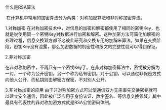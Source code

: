 什么是RSA算法

​	在计算机中常用的加密算法分为两类：对称加密算法和非对称加密算法。

1.对称加密
	在对称加密技术中，对信息的加密和解密都使用了相同的密钥Key，也就是说使用同一个密钥Key对数据进行加密和解密。这种加密方法可简化加解密的处理过程，信息交换双方都不必彼此研究和交换专用的加解米算法。如果在交换阶段，密钥Key没有泄露，那么加密数据的机密性和报文的完整性就可以得到保证。

2.非对称加密 

​	在非对称加密中，不再只有一个密钥Key了。在非对称加密算法中，密钥被分解为一对，一个称为公开密钥，另一个称为私有密钥。对于公钥，可以通过非保密方式向他人公开，而私钥则由解密方保密，不对别人公开。

3.非对称加密的应用
	由于非对称加密方式可以使通信双方无需事先交换密钥就可以建立安全通信，因此被广泛应用于身份认证、数字签名、等信息交换领域。其中最具有代表性的非对称加密方式就是RSA公钥密码体制。
